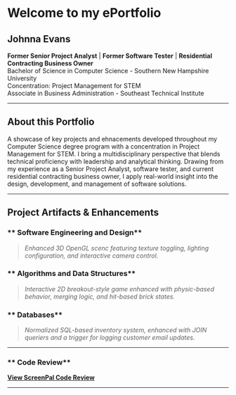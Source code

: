 # **Welcome to my ePortfolio**

## **Johnna Evans**
**Former Senior Project Analyst** | **Former Software Tester** | **Residential Contracting Business Owner**  
Bachelor of Science in Computer Science - Southern New Hampshire University  
Concentration: Project Management for STEM  
Associate in Business Administration - Southeast Technical Institute  

---
## About this Portfolio
A showcase of key projects and ehnacements developed throughout my Computer Science degree program with a concentration in Project Management for STEM. I bring a multidisciplinary perspective that blends technical proficiency with leadership and analytical thinking. Drawing from my experience as a Senior Project Analyst, software tester, and current residential contracting business owner, I apply real-world insight into the design, development, and management of software solutions. 

---
## Project Artifacts & Enhancements  

### ** Software Engineering and Design**  
> *Enhanced 3D OpenGL scenc featuring texture toggling, lighting configuration, and interactive camera control.*

### ** Algorithms and Data Structures**  
> *Interactive 2D breakout-style game enhanced with physic-based behavior, merging logic, and hit-based brick states.*

### ** Databases** 
> *Normalized SQL-based inventory system, enhanced with JOIN queriers and a trigger for logging customer email updates.*
---

### ** Code Review** 
**[View ScreenPal Code Review](https://go.screenpal.com/watch/cTQtYpnDuTP)** 

---






